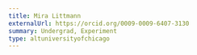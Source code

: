```yaml
---
title: Mira Littmann
externalUrl: https://orcid.org/0009-0009-6407-3130
summary: Undergrad, Experiment
type: altuniversityofchicago
---
```

